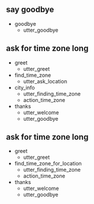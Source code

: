 ## say goodbye
* goodbye
  - utter_goodbye

## ask for time zone long
* greet
  - utter_greet
* find_time_zone
  - utter_ask_location
* city_info
  - utter_finding_time_zone
  - action_time_zone
* thanks
  - utter_welcome
  - utter_goodbye

## ask for time zone long
* greet
  - utter_greet
* find_time_zone_for_location
  - utter_finding_time_zone
  - action_time_zone
* thanks
  - utter_welcome
  - utter_goodbye